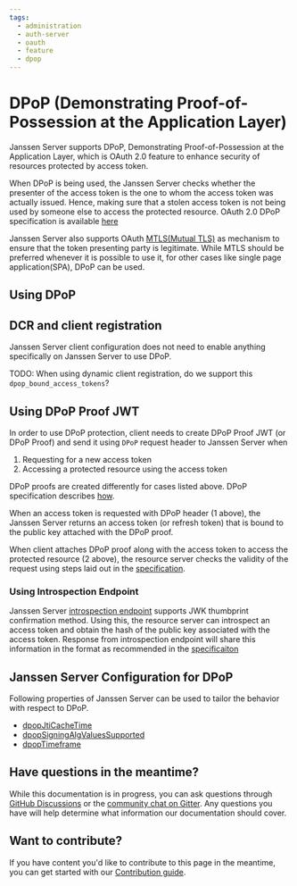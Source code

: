 ```yaml
---
tags:
  - administration
  - auth-server
  - oauth
  - feature
  - dpop
---
```


# DPoP (Demonstrating Proof-of-Possession at the Application Layer)

Janssen Server supports DPoP, Demonstrating Proof-of-Possession at the Application Layer, which is OAuth 2.0 feature
to enhance security of resources protected by access token.

When DPoP is being used, the Janssen Server checks whether the presenter of the access token is the one to whom the 
access token was actually issued. Hence, making sure that a stolen access token is not being used by someone
else to access the protected resource. OAuth 2.0 DPoP specification is available 
[here](https://www.ietf.org/archive/id/draft-ietf-oauth-dpop-16.html)

Janssen Server also supports OAuth [MTLS(Mutual TLS)](./mtls.md) as mechanism to ensure that the token presenting 
party is legitimate. While MTLS should be preferred whenever it is possible to use it, for other cases like single
page application(SPA), DPoP can be used.

## Using DPoP 

## DCR and client registration

Janssen Server client configuration does not need to enable anything specifically on Janssen Server to use DPoP.

TODO: When using dynamic client registration, do we support this `dpop_bound_access_tokens`? 

## Using DPoP Proof JWT

In order to use DPoP protection, client needs to create DPoP Proof JWT (or DPoP Proof) and send it using `DPoP`
request header to Janssen Server when 

1. Requesting for a new access token 
2. Accessing a protected resource using the access token

DPoP proofs are created differently for cases listed above. DPoP specification describes 
[how](https://www.ietf.org/archive/id/draft-ietf-oauth-dpop-16.html#name-dpop-proof-jwts).

When an access token is requested with DPoP header (1 above), the Janssen Server returns an access token (or refresh token) that
is bound to the public key attached with the DPoP proof. 

When client attaches DPoP proof along with the access token to access the protected resource (2 above), the 
resource server checks the validity of the request using steps laid out in the 
[specification](https://www.ietf.org/archive/id/draft-ietf-oauth-dpop-16.html#name-checking-dpop-proofs).

### Using Introspection Endpoint 

Janssen Server [introspection endpoint](../../auth-server/endpoints/introspection.md) supports JWK thumbprint
confirmation method. Using this, the resource server can introspect an access token and obtain the hash of the public
key associated with the access token. Response from introspection endpoint will share this information in the format
as recommended in the 
[specificaiton](https://www.ietf.org/archive/id/draft-ietf-oauth-dpop-16.html#name-jwk-thumbprint-confirmation-)

## Janssen Server Configuration for DPoP

Following properties of Janssen Server can be used to tailor the behavior with respect to DPoP.

- [dpopJtiCacheTime](https://docs.jans.io/head/admin/reference/json/properties/janssenauthserver-properties/#dpopjticachetime)
- [dpopSigningAlgValuesSupported](https://docs.jans.io/head/admin/reference/json/properties/janssenauthserver-properties/#dpopsigningalgvaluessupported)
- [dpopTimeframe](https://docs.jans.io/head/admin/reference/json/properties/janssenauthserver-properties/#dpoptimeframe)




## Have questions in the meantime?

While this documentation is in progress, you can ask questions through [GitHub Discussions](https://github.com/JanssenProject/jans/discussion) or the [community chat on Gitter](https://gitter.im/JanssenProject/Lobby). Any questions you have will help determine what information our documentation should cover.

## Want to contribute?

If you have content you'd 
like to contribute to this page in the meantime, you can get started with our [Contribution guide](https://docs.jans.io/head/CONTRIBUTING/).
